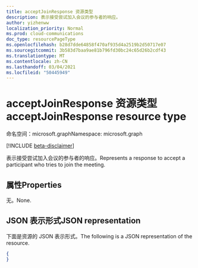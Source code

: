 ```yaml
---
title: acceptJoinResponse 资源类型
description: 表示接受尝试加入会议的参与者的响应。
author: yizhenww
localization_priority: Normal
ms.prod: cloud-communications
doc_type: resourcePageType
ms.openlocfilehash: b28d7dde64858f470af935d4a2519b2d50717e07
ms.sourcegitcommit: 3b583d7baa9ae81b796fd30bc24c65d26b2cdf43
ms.translationtype: MT
ms.contentlocale: zh-CN
ms.lasthandoff: 03/04/2021
ms.locfileid: "50445949"
---
```

# <a name="acceptjoinresponse-resource-type"></a><span data-ttu-id="5a2cd-103">acceptJoinResponse 资源类型</span><span class="sxs-lookup"><span data-stu-id="5a2cd-103">acceptJoinResponse resource type</span></span>

<span data-ttu-id="5a2cd-104">命名空间：microsoft.graph</span><span class="sxs-lookup"><span data-stu-id="5a2cd-104">Namespace: microsoft.graph</span></span>

[!INCLUDE [beta-disclaimer](../../includes/beta-disclaimer.md)]

<span data-ttu-id="5a2cd-105">表示接受尝试加入会议的参与者的响应。</span><span class="sxs-lookup"><span data-stu-id="5a2cd-105">Represents a response to accept a participant who tries to join the meeting.</span></span>

## <a name="properties"></a><span data-ttu-id="5a2cd-106">属性</span><span class="sxs-lookup"><span data-stu-id="5a2cd-106">Properties</span></span>

<span data-ttu-id="5a2cd-107">无。</span><span class="sxs-lookup"><span data-stu-id="5a2cd-107">None.</span></span>

## <a name="json-representation"></a><span data-ttu-id="5a2cd-108">JSON 表示形式</span><span class="sxs-lookup"><span data-stu-id="5a2cd-108">JSON representation</span></span>

<span data-ttu-id="5a2cd-109">下面是资源的 JSON 表示形式。</span><span class="sxs-lookup"><span data-stu-id="5a2cd-109">The following is a JSON representation of the resource.</span></span>

<!-- {
  "blockType": "resource",
  "optionalProperties": [],
  "@odata.type": "microsoft.graph.acceptJoinResponse"
}-->
```json
{
}
```

<!-- uuid: 8fcb5dbc-d5aa-4681-8e31-b001d5168d79
2015-10-25 14:57:30 UTC -->
<!--
{
  "type": "#page.annotation",
  "description": "acceptJoinResponse resource",
  "keywords": "",
  "section": "documentation",
  "tocPath": "",
  "suppressions": []
}
-->
